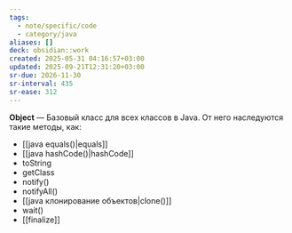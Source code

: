 ```yaml
---
tags:
  - note/specific/code
  - category/java
aliases: []
deck: obsidian::work
created: 2025-05-31 04:16:57+03:00
updated: 2025-09-21T12:31:20+03:00
sr-due: 2026-11-30
sr-interval: 435
sr-ease: 312
---
```


**Object**
—
Базовый класс для всех классов в Java. От него наследуются такие методы, как:
- [[java equals()|equals]]
- [[java hashCode()|hashCode]]
- toString
- getClass
- notify()
- notifyAll()
- [[java клонирование объектов|clone()]]
- wait()
- [[finalize]]
